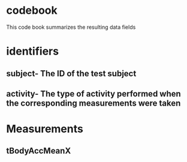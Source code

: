 # codebook
This code book summarizes the resulting data fields
# identifiers
## subject- The ID of the test subject
## activity- The type of activity performed when the corresponding measurements were taken
# Measurements
## tBodyAccMeanX
